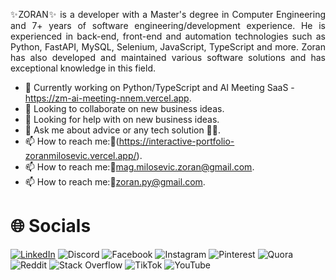 <p align="justify">✨ZORAN✨ is a developer with a Master's degree in Computer Engineering and 7+ years of software engineering/development experience. He is experienced in back-end, front-end and automation technologies such as Python, FastAPI, MySQL, Selenium, JavaScript, TypeScript and more. Zoran has also developed and maintained various software solutions and has exceptional knowledge in this field.</p>

- 🔭 Currently working on Python/TypeScript and AI Meeting SaaS - https://zm-ai-meeting-nnem.vercel.app.
- 👯 Looking to collaborate on new business ideas.
- 🤔 Looking for help with on new business ideas.
- 💬 Ask me about advice or any tech solution 👩‍💻.
- 📫 How to reach me:📱(https://interactive-portfolio-zoranmilosevic.vercel.app/).
- 📫 How to reach me:📱[mag.milosevic.zoran@gmail.com](mailto:mag.milosevic.zoran@gmail.com).
- 📫 How to reach me:📱[zoran.py@gmail.com](mailto:zoran.py@gmail.com).

# 🌐 Socials

[![LinkedIn](https://img.shields.io/badge/LinkedIn-%230077B5.svg?logo=linkedin&logoColor=white)](https://www.linkedin.com/in/zoranmilosevic) ![Discord](https://img.shields.io/badge/Discord-%237289DA.svg?logo=discord&logoColor=white) ![Facebook](https://img.shields.io/badge/Facebook-%231877F2.svg?logo=Facebook&logoColor=white) ![Instagram](https://img.shields.io/badge/Instagram-%23E4405F.svg?logo=Instagram&logoColor=white) ![Pinterest](https://img.shields.io/badge/Pinterest-%23E60023.svg?logo=Pinterest&logoColor=white) ![Quora](https://img.shields.io/badge/Quora-%23B92B27.svg?logo=Quora&logoColor=white) ![Reddit](https://img.shields.io/badge/Reddit-%23FF4500.svg?logo=Reddit&logoColor=white) ![Stack Overflow](https://img.shields.io/badge/-Stackoverflow-FE7A16?logo=stack-overflow&logoColor=white) ![TikTok](https://img.shields.io/badge/TikTok-%23000000.svg?logo=TikTok&logoColor=white) ![YouTube](https://img.shields.io/badge/YouTube-%23FF0000.svg?logo=YouTube&logoColor=white)
